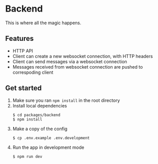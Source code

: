 # Backend

This is where all the magic happens.

## Features

- HTTP API
- Client can create a new websocket connection, with HTTP headers
- Client can send messages via a websocket connection
- Messages received from websocket connection are pushed to correspoding client

## Get started

1. Make sure you ran `npm install` in the root directory
2. Install local dependencies
    ```console
    $ cd packages/backend
    $ npm install
    ```
3. Make a copy of the config
    ```console
    $ cp .env.example .env.development
    ```
4. Run the app in development mode
    ```console
    $ npm run dev
    ```